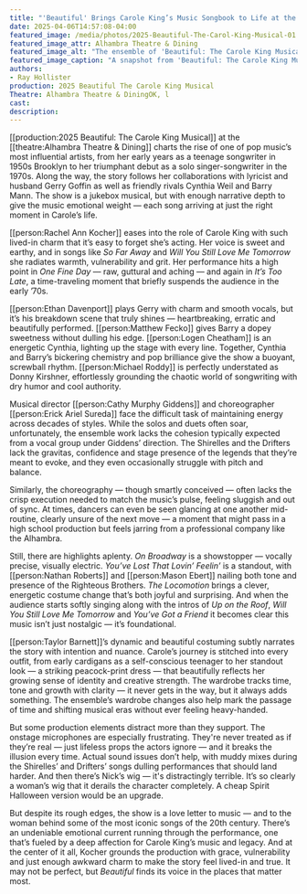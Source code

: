 ```yaml
---
title: "'Beautiful' Brings Carole King’s Music Songbook to Life at the Alhambra"
date: 2025-04-06T14:57:08-04:00
featured_image: /media/photos/2025-Beautiful-The-Carol-King-Musical-01.webp
featured_image_attr: Alhambra Theatre & Dining
featured_image_alt: "The ensemble of 'Beautiful: The Carole King Musical' posing elegantly in evening wear on stage, under the illuminated marquee."
featured_image_caption: "A snapshot from 'Beautiful: The Carole King Musical' at Alhambra Theatre & Dining."
authors: 
- Ray Hollister
production: 2025 Beautiful The Carole King Musical
Theatre: Alhambra Theatre & DiningOK, l
cast: 
description:
---
```

[[production:2025 Beautiful: The Carole King Musical]] at the [[theatre:Alhambra Theatre & Dining]] charts the rise of one of pop music’s most influential artists, from her early years as a teenage songwriter in 1950s Brooklyn to her triumphant debut as a solo singer-songwriter in the 1970s. Along the way, the story follows her collaborations with lyricist and husband Gerry Goffin as well as friendly rivals Cynthia Weil and Barry Mann. The show is a jukebox musical, but with enough narrative depth to give the music emotional weight — each song arriving at just the right moment in Carole’s life.

[[person:Rachel Ann Kocher]] eases into the role of Carole King with such lived-in charm that it’s easy to forget she’s acting. Her voice is sweet and earthy, and in songs like *So Far Away* and *Will You Still Love Me Tomorrow* she radiates warmth, vulnerability and grit. Her performance hits a high point in *One Fine Day* — raw, guttural and aching — and again in *It’s Too Late*, a time-traveling moment that briefly suspends the audience in the early ’70s.

[[person:Ethan Davenport]] plays Gerry with charm and smooth vocals, but it’s his breakdown scene that truly shines — heartbreaking, erratic and beautifully performed. [[person:Matthew Fecko]] gives Barry a dopey sweetness without dulling his edge. [[person:Logen Cheatham]] is an energetic Cynthia, lighting up the stage with every line. Together, Cynthia and Barry’s bickering chemistry and pop brilliance give the show a buoyant, screwball rhythm. [[person:Michael Roddy]] is perfectly understated as Donny Kirshner, effortlessly grounding the chaotic world of songwriting with dry humor and cool authority.

Musical director [[person:Cathy Murphy Giddens]] and choreographer [[person:Erick Ariel Sureda]] face the difficult task of maintaining energy across decades of styles. While the solos and duets often soar, unfortunately, the ensemble work lacks the cohesion typically expected from a vocal group under Giddens’ direction. The Shirelles and the Drifters lack the gravitas, confidence and stage presence of the legends that they’re meant to evoke, and they even occasionally struggle with pitch and balance. 

Similarly, the choreography — though smartly conceived — often lacks the crisp execution needed to match the music’s pulse, feeling sluggish and out of sync. At times, dancers can even be seen glancing at one another mid-routine, clearly unsure of the next move — a moment that might pass in a high school production but feels jarring from a professional company like the Alhambra.

Still, there are highlights aplenty. *On Broadway* is a showstopper — vocally precise, visually electric. *You’ve Lost That Lovin’ Feelin’* is a standout, with [[person:Nathan Roberts]] and [[person:Mason Ebert]] nailing both tone and presence of the Righteous Brothers. *The Locomotion* brings a clever, energetic costume change that’s both joyful and surprising. And when the audience starts softly singing along with the intros of *Up on the Roof*, *Will You Still Love Me Tomorrow* and *You’ve Got a Friend* it becomes clear this music isn’t just nostalgic — it’s foundational.

[[person:Taylor Barnett]]’s dynamic and beautiful costuming subtly narrates the story with intention and nuance. Carole’s journey is stitched into every outfit, from early cardigans as a self-conscious teenager to her standout look — a striking peacock-print dress — that beautifully reflects her growing sense of identity and creative strength. The wardrobe tracks time, tone and growth with clarity — it never gets in the way, but it always adds something. The ensemble’s wardrobe changes also help mark the passage of time and shifting musical eras without ever feeling heavy-handed.

But some production elements distract more than they support. The onstage microphones are especially frustrating. They're never treated as if they’re real — just lifeless props the actors ignore — and it breaks the illusion every time. Actual sound issues don’t help, with muddy mixes during the Shirelles’ and Drifters’ songs dulling performances that should land harder. And then there’s Nick’s wig — it's distractingly terrible. It’s so clearly a woman’s wig that it derails the character completely. A cheap Spirit Halloween version would be an upgrade.

But despite its rough edges, the show is a love letter to music — and to the woman behind some of the most iconic songs of the 20th century. There’s an undeniable emotional current running through the performance, one that’s fueled by a deep affection for Carole King’s music and legacy. And at the center of it all, Kocher grounds the production with grace, vulnerability and just enough awkward charm to make the story feel lived-in and true. It may not be perfect, but *Beautiful* finds its voice in the places that matter most.